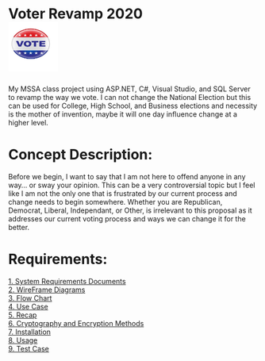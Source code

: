 # Voter Revamp 2020  <aside><img src="https://github.com/ImaLuckyMan/Voter_Revamp/blob/master/Vote2.jpg" style="width:100px; height:100px;"></aside>
My MSSA class project using ASP.NET, C#, Visual Studio, and SQL Server to revamp the way we vote. I can not change the National Election but this can be used for College, High School, and Business elections and necessity is the mother of invention, maybe it will one day influence change at a higher level.

# Concept Description:
Before we begin, I want to say that I am not here to offend anyone in any way… or sway your opinion. This can be a very controversial topic but I feel like I am not the only one that is frustrated by our current process and change needs to begin somewhere. Whether you are Republican, Democrat, Liberal, Independant, or Other, is irrelevant to this proposal as it addresses our current voting process and ways we can change it for the better.

# Requirements:
<a href="https://github.com/ImaLuckyMan/Voter_Revamp/blob/master/srs.doc?raw=true">1. System Requirements Documents</a></br>
<a href="https://github.com/ImaLuckyMan/Voter_Revamp/blob/master/Wire%20Frame%20Layout%20Drafts.pdf">2. WireFrame Diagrams</a></br>
<a href="https://github.com/ImaLuckyMan/Voter_Revamp/blob/master/Flow%20Chart%20Draft.pdf">3. Flow Chart</a></br>
<a href="https://github.com/ImaLuckyMan/Voter_Revamp/blob/master/Use%20Case%20Diagram.pdf">4. Use Case</a></br>
<a href="#5">5. Recap</a></br>
<a href="#6">6. Cryptography and Encryption Methods</a></br>
<a href="#7">7. Installation </a></br>
<a href="#8">8. Usage </a></br>
<a href="https://github.com/ImaLuckyMan/Voter_Revamp/blob/master/Test%20Case%20Table%201.JPG">9. Test Case </a></br>
